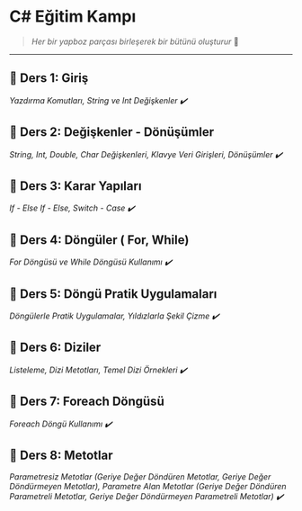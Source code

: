 # C# Eğitim Kampı

> _Her bir yapboz parçası birleşerek bir bütünü oluşturur_ 📌

___

 ## 🧩 Ders 1: Giriş 

 *Yazdırma Komutları, String ve Int Değişkenler ✔️*

## 🧩 Ders 2: Değişkenler - Dönüşümler

*String, Int, Double, Char Değişkenleri, Klavye Veri Girişleri, Dönüşümler ✔️*

## 🧩 Ders 3: Karar Yapıları

*If - Else If - Else, Switch - Case ✔️*

## 🧩 Ders 4: Döngüler ( For, While)

*For Döngüsü ve While Döngüsü Kullanımı ✔️*

## 🧩 Ders 5: Döngü Pratik Uygulamaları

*Döngülerle Pratik Uygulamalar, Yıldızlarla Şekil Çizme ✔️*

## 🧩 Ders 6: Diziler

*Listeleme, Dizi Metotları, Temel Dizi Örnekleri ✔️*

## 🧩 Ders 7: Foreach Döngüsü

*Foreach Döngü Kullanımı ✔️*

## 🧩 Ders 8: Metotlar

*Parametresiz Metotlar (Geriye Değer Döndüren Metotlar, Geriye Değer Döndürmeyen Metotlar), Parametre Alan Metotlar (Geriye Değer Döndüren Parametreli Metotlar, Geriye Değer Döndürmeyen Parametreli Metotlar) ✔️*

